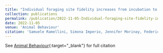 ```yaml
---
title: "Individual foraging site fidelity increases from incubation to nestling rearing in a colonial bird"
collection: publications
permalink: /publication/2022-11-05-Individual-foraging-site-fidelity-increases-from-incubation-to-nestling-rearing-in-a-colonial-bird.md
date: 2022-11-05
venue: 'Animal Behaviour'
citation: 'Samuele Ramellini, Simona Imperio, Jennifer Morinay, Federico De Pascalis, Carlo Catoni, Michelangelo Morganti, Diego Rubolini, Jacopo G. Cecere &quot;Individual foraging site fidelity increases from incubation to nestling rearing in a colonial bird.&quot; Animal Behaviour, 2022.'
---
```

See [Animal Behaviour](https://www.sciencedirect.com/science/article/pii/S000334722200207X?casa_token=qhdxDGe42gkAAAAA:U--07MATWsuYttcVFqFj_dg5xxvIJiI1XAGfafqn-hhpxFzQcq0DBJCEtvx3-yGIyiUu0NSgzQ){:target="_blank"} for full citation

